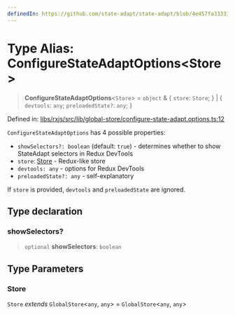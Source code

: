 ```yaml
---
definedIn: https://github.com/state-adapt/state-adapt/blob/4e457fa33331f265d75eaddb646761782498dd8e/libs/rxjs/src/lib/global-store/configure-state-adapt.options.ts#L12
---
```


# Type Alias: ConfigureStateAdaptOptions\<Store\>

> **ConfigureStateAdaptOptions**\<`Store`\> = `object` & \{ `store`: `Store`; \} \| \{ `devtools`: `any`; `preloadedState?`: `any`; \}

Defined in: [libs/rxjs/src/lib/global-store/configure-state-adapt.options.ts:12](https://github.com/state-adapt/state-adapt/blob/4e457fa33331f265d75eaddb646761782498dd8e/libs/rxjs/src/lib/global-store/configure-state-adapt.options.ts#L12)

`ConfigureStateAdaptOptions` has 4 possible properties:
- `showSelectors?: boolean` (default: `true`) - determines whether to show StateAdapt selectors in Redux DevTools
- `store`: [Store](#store) - Redux-like store
- `devtools: any` - options for Redux DevTools
- `preloadedState?: any` -  self-explanatory

If `store` is provided, `devtools` and `preloadedState` are ignored.

## Type declaration

### showSelectors?

> `optional` **showSelectors**: `boolean`

## Type Parameters

### Store

`Store` *extends* `GlobalStore`\<`any`, `any`\> = `GlobalStore`\<`any`, `any`\>
